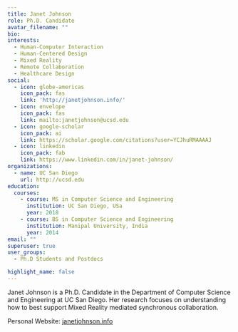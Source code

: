 ```yaml
---
title: Janet Johnson
role: Ph.D. Candidate
avatar_filename: ""
bio: 
interests:
  - Human-Computer Interaction
  - Human-Centered Design
  - Mixed Reality
  - Remote Collaboration
  - Healthcare Design
social:
  - icon: globe-americas
    icon_pack: fas
    link: 'http://janetjohnson.info/'
  - icon: envelope
    icon_pack: fas
    link: mailto:janetjohnson@ucsd.edu
  - icon: google-scholar
    icon_pack: ai
    link: https://scholar.google.com/citations?user=YCJhuRMAAAAJ
  - icon: linkedin
    icon_pack: fab
    link: https://www.linkedin.com/in/janet-johnson/
organizations:
  - name: UC San Diego
    url: http://ucsd.edu
education:
  courses:
    - course: MS in Computer Science and Engineering
      institution: UC San Diego, USa
      year: 2018
    - course: BS in Computer Science and Engineering
      institution: Manipal University, India
      year: 2014
email: ""
superuser: true
user_groups: 
  - Ph.D Students and Postdocs

highlight_name: false
---
```

Janet Johnson is a Ph.D. Candidate in the Department of Computer Science and Engineering at UC San Diego. Her research focuses on understanding how to best support Mixed Reality mediated synchronous collaboration.

Personal Website: <a href="http://janetjohnson.info/">janetjohnson.info</a>
